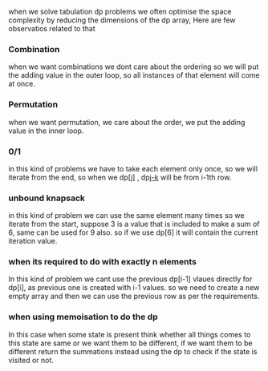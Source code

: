 when we solve tabulation dp problems we often optimise the space complexity by reducing the dimensions of the dp array, Here are few observatios related to that

### Combination
when we want combinations we dont care about the ordering so we will put the adding value in the outer loop, so all instances of that element will come at once.

### Permutation
when we want permutation, we care about the order, we put the adding value in the inner loop.

### 0/1 
in this kind of problems we have to take each element only once, so we will iterate from the end, so when  we dp[j] , dp[j-k](k>0) will be from i-1th row.

### unbound knapsack
in this kind of problem we can use the same element many times so we iterate from the start, suppose 3 is a value that is included to make a sum of 6, same can be used for 9 also. so if we use dp[6] it will contain the current iteration value.

### when its required to do with exactly n elements
In this kind of problem we cant use the previous dp[i-1] vlaues directly for dp[i], as previous one is created with i-1 values. so we need to create a new empty array and then we can use the previous row as per the requirements.

### when using memoisation to do the dp
In this case when some state is present think whether all things comes to this state are same or we want them to be different, if we want them to be different return the summations instead using the dp to check if the state is visited or not.
